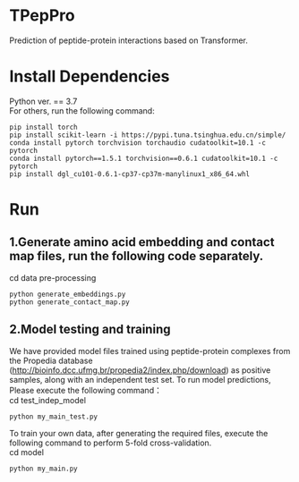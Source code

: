 # TPepPro

Prediction of peptide-protein interactions based on Transformer.

# Install Dependencies

Python ver. == 3.7  
For others, run the following command:   

```
pip install torch
pip install scikit-learn -i https://pypi.tuna.tsinghua.edu.cn/simple/
conda install pytorch torchvision torchaudio cudatoolkit=10.1 -c pytorch
conda install pytorch==1.5.1 torchvision==0.6.1 cudatoolkit=10.1 -c pytorch
pip install dgl_cu101-0.6.1-cp37-cp37m-manylinux1_x86_64.whl 
```

# Run

## 1.Generate amino acid embedding and contact map files, run the following code separately.

cd data pre-processing

```
python generate_embeddings.py
python generate_contact_map.py
```

## 2.Model testing and training

We have provided model files trained using peptide-protein complexes from the Propedia database (http://bioinfo.dcc.ufmg.br/propedia2/index.php/download) as positive samples, along with an independent test set. 
To run model predictions, Please execute the following command：  
cd test_indep_model

```
python my_main_test.py
```

To train your own data, after generating the required files, execute the following command to perform 5-fold cross-validation.  
cd model

```
python my_main.py
```